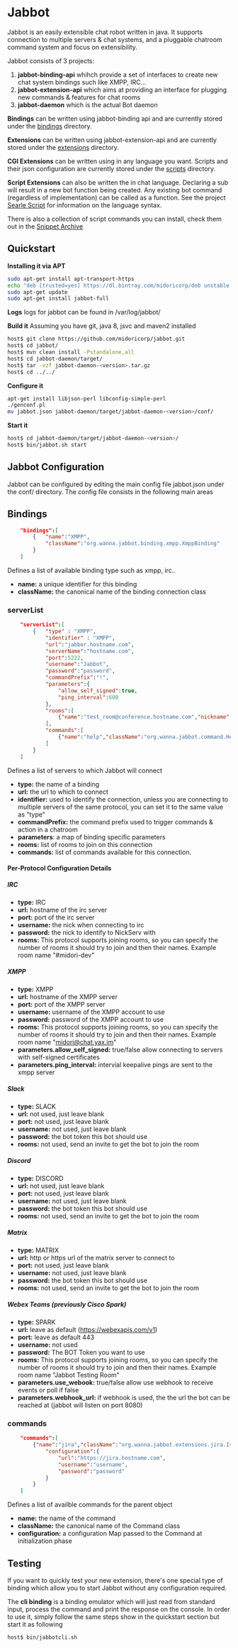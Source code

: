 # Jabbot

Jabbot is an easily extensible chat robot written in java.
It supports connection to multiple servers & chat systems, and a pluggable chatroom command system and focus on extensibility. 

Jabbot consists of 3 projects:

1. **jabbot-binding-api** whihch provide a set of interfaces to create new chat system bindings such like XMPP, IRC...
2. **jabbot-extension-api** which aims at providing an interface for plugging new commands & features for chat rooms
3. **jabbot-daemon** which is the actual Bot daemon

**Bindings** can be written using jabbot-binding api and are currently stored under the
[bindings](https://github.com/midoricorp/jabbot/tree/master/bindings) directory.

**Extensions** can be written using jabbot-extension-api and are currently stored under the [extensions](https://github.com/midoricopr/jabbot/tree/master/extensions) directory.

**CGI Extensions** can be written using in any language you want. Scripts and their json configuration are currently stored under the [scripts](https://github.com/midoricorp/jabbot/tree/master/scripts) directory.

**Script Extensions** can also be written the in chat language. Declaring a sub will result in a new bot function being created. Any existing bot command (regardless of implementation) can be called as a function. See the project [Searle Script](https://github.com/midoricorp/script/) for information on the language syntax.

There is also a collection of script commands you can install, check them out in the [Snippet Archive](https://github.com/midoricorp/snippets)

## Quickstart

**Installing it via APT**
```bash
sudo apt-get install apt-transport-https
echo "deb [trusted=yes] https://dl.bintray.com/midoricorp/deb unstable main" | sudo tee -a /etc/apt/sources.list
sudo apt-get update
sudo apt-get install jabbot-full
```
**Logs**
logs for jabbot can be found in /var/log/jabbot/

**Build it**
Assuming you have git, java 8, jsvc and maven2 installed

```bash
host$ git clone https://github.com/midoricorp/jabbot.git
host$ cd jabbot/
host$ mvn clean install -Pstandalone,all
host$ cd jabbot-daemon/target/
host$ tar -xzf jabbot-daemon-<version>.tar.gz
host$ cd ../../

```
**Configure it**
```bash
apt-get install libjson-perl libconfig-simple-perl
./genconf.pl
mv jabbot.json jabbot-daemon/target/jabbot-daemon-<version>/conf/
```
**Start it**
```bash
host$ cd jabbot-daemon/target/jabbot-daemon-<version>/
host$ bin/jabbot.sh start
```

## Jabbot Configuration
Jabbot can be configured by editing the main config file jabbot.json under the conf/ directory.
The config file consists in the following main areas

## Bindings
```json
    "bindings":[
        {   "name":"XMPP",
            "className":"org.wanna.jabbot.binding.xmpp.XmppBinding"
        }
    ]
```
Defines a list of available binding type such as xmpp, irc..

* **name:** a unique identifier for this binding
* **className:** the canonical name of the binding connection class

### serverList
```json
    "serverList":[
        {   "type" : "XMPP",
            "identifier" : "XMPP",
            "url":"jabber.hostname.com",
            "serverName":"hostname.com",
            "port":5222,
            "username":"Jabbot",
            "password":"password",
            "commandPrefix":"!",
            "parameters":{
                "allow_self_signed":true,
                "ping_interval":600
            },            
            "rooms":[
                {"name":"test_room@conference.hostname.com","nickname":"Jabbot"}
            ],
            "commands":[
                {"name":"help","className":"org.wanna.jabbot.command.HelpCommand"}
            ]
        }
    ]
```

Defines a list of servers to which Jabbot will connect

* **type:** the name of a binding
* **url:** the url to which to connect
* **identifier:** used to identify the connection, unless you are connecting to multiple servers of the same protocol, you can set it to the same value as "type"
* **commandPrefix:** the command prefix used to trigger commands & action in a chatroom
* **parameters**: a map of binding specific parameters
* **rooms:**  list of rooms to join on this connection
* **commands:** list of commands available for this connection.


#### Per-Protocol Configuration Details
##### IRC
* **type:** IRC
* **url:** hostname of the irc server
* **port:** port of the irc server
* **username:** the nick when connecting to irc
* **password:** the nick to identify to NickServ with
* **rooms:** This protocol supports joining rooms, so you can specify the number of rooms it should try to join and then their names. Example room name "#midori-dev"
##### XMPP
* **type:** XMPP
* **url:** hostname of the XMPP server
* **port:** port of the XMPP server
* **username:** username of the XMPP account to use
* **password:** password of the XMPP account to use
* **rooms:** This protocol supports joining rooms, so you can specify the number of rooms it should try to join and then their names. Example room name "midori@chat.yax.im"
* **parameters.allow_self_signed:** true/false allow connecting to servers with self-signed certificates
* **parameters.ping_interval:** intervial keepalive pings are sent to the xmpp server
##### Slack
* **type:** SLACK
* **url:** not used, just leave blank
* **port:** not used, just leave blank
* **username:** not used, just leave blank
* **password:** the bot token this bot should use
* **rooms:** not used, send an invite to get the bot to join the room
##### Discord
* **type:** DISCORD
* **url:** not used, just leave blank
* **port:** not used, just leave blank
* **username:** not used, just leave blank
* **password:** the bot token this bot should use
* **rooms:** not used, send an invite to get the bot to join the room
##### Matrix
* **type:** MATRIX
* **url:** http or https url of the matrix server to connect to
* **port:** not used, just leave blank
* **username:** not used, just leave blank
* **password:** the bot token this bot should use
* **rooms:** not used, send an invite to get the bot to join the room
##### Webex Teams (previously Cisco Spark)
* **type:** SPARK
* **url:** leave as default (https://webexapis.com/v1)
* **port:** leave as default 443
* **username:** not used
* **password:** The BOT Token you want to use
* **rooms:** This protocol supports joining rooms, so you can specify the number of rooms it should try to join and then their names. Example room name "Jabbot Testing Room"
* **parameters.use_webook:** true/false allow use webhook to receive events or poll if false
* **parameters.webhook_url:** if webhook is used, the the url the bot can be reached at (jabbot will listen on port 8080)

### commands
```json
    "commands":[
        {"name":"jira","className":"org.wanna.jabbot.extensions.jira.IssueViewer",
            "configuration":{
                "url":"https://jira.hostname.com",
                "username":"username",
                "password":"password"
            }
        }
    ]
```

Defines a list of availble commands for the parent object

* **name:** the name of the command
* **className:** the canonical name of the Command class
* **configuration:** a configuration Map passed to the Command at initialization phase

## Testing
If you want to quickly test your new extension, there's one special type of binding which allow you to start Jabbot without any configuration required.

The **cli binding** is a binding emulator which will just read from standard input, process the command and print the response on the console.
In order to use it, simply follow the same steps show in the quickstart section but start it as following 
```bash
host$ bin/jabbotcli.sh
```
